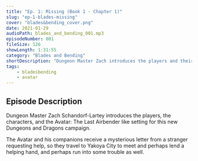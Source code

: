 ```yaml
---
title: "Ep. 1: Missing (Book 1 - Chapter 1)"
slug: "ep-1-blades-missing"
cover: "blades&bending_cover.png"
date: 2021-01-29
audioPath: blades_and_bending_001.mp3
episodeNumber: 001
fileSize: 126
showLength: 1:31:55
category: "Blades and Bending"
shortDescription: "Dungeon Master Zach introduces the players and their characters and sets the scene for this adventure set in the Avatar Universe"
tags:
    - bladesbending
    - avatar
---
```


## Episode Description

Dungeon Master Zach Schandorf-Lartey introduces the players, the characters, and the Avatar: The Last Airbender like setting for this new Dungeons and Dragons campaign. 

The Avatar and his companions receive a mysterious letter from a stranger requesting help, so they travel to Yakoya City to meet and perhaps lend a helping hand, and perhaps run into some trouble as well.